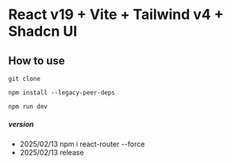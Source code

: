 # React v19 + Vite + Tailwind v4 + Shadcn UI

## How to use

```
git clone
```

```
npm install --legacy-peer-deps
```

```
npm run dev
```

##### version
- 2025/02/13 npm i react-router --force
- 2025/02/13 release

